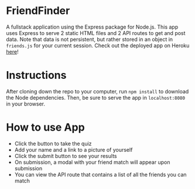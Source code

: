 # FriendFinder
A fullstack application using the Express package for Node.js.
This app uses Express to serve 2 static HTML files and 2 API routes to get and post data.
Note that data is not persistent, but rather stored in an object in `friends.js` for your current session.
Check out the deployed app on Heroku [here](https://peaceful-crag-31429.herokuapp.com/)!

# Instructions
After cloning down the repo to your computer, run `npm install` to download the Node dependencies.
Then, be sure to serve the app in `localhost:8080` in your browser.

# How to use App

* Click the button to take the quiz
* Add your name and a link to a picture of yourself
* Click the submit button to see your results
* On submission, a modal with your friend match will appear upon submission
* You can view the API route that contains a list of all the friends you can match 

